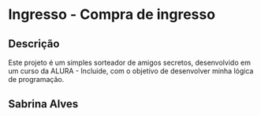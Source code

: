 # Ingresso - Compra de ingresso

## Descrição
Este projeto é um simples sorteador de amigos secretos, desenvolvido em um curso da ALURA - Incluide, com o objetivo de desenvolver minha lógica de programação.

## Sabrina Alves